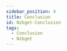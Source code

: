 ```yaml
---
sidebar_position: 4
title: Conclusion
id: Nzbget-Conclusion
tags:
  - Conclusion
  - Nzbget
---
```

